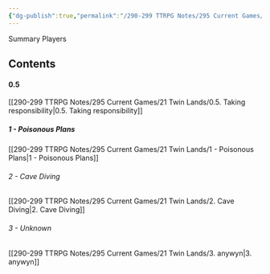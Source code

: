 ```yaml
---
{"dg-publish":true,"permalink":"/290-299 TTRPG Notes/295 Current Games/21 Twin Lands/Twin Lands Notes/"}
---
```



Summary
Players


## Contents

#### 0.5 
[[290-299 TTRPG Notes/295 Current Games/21 Twin Lands/0.5. Taking responsibility\|0.5. Taking responsibility]]

##### 1 - Poisonous Plans
[[290-299 TTRPG Notes/295 Current Games/21 Twin Lands/1 - Poisonous Plans\|1 - Poisonous Plans]]

###### 2 - Cave Diving
[[290-299 TTRPG Notes/295 Current Games/21 Twin Lands/2. Cave Diving\|2. Cave Diving]]

###### 3 - Unknown
[[290-299 TTRPG Notes/295 Current Games/21 Twin Lands/3. anywyn\|3. anywyn]]